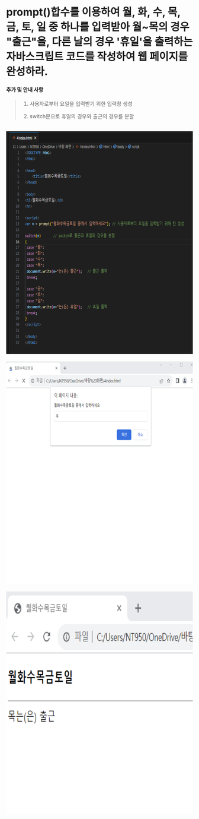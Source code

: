 # prompt()합수를 이용하여 월, 화, 수, 목, 금, 토, 일 중 하나를 입력받아 월~목의 경우 "출근"을, 다른 날의 경우 '휴일'을 출력하는 자바스크립트 코드를 작성하여 웹 페이지를 완성하라.

 #### 추가 및 안내 사항

>    1. 사용자로부터 요일을 입력받기 위한 입력창 생성
>    >
>    2. switch문으로 휴일의 경우와 출근의 경우를 분할


<br><img src="1.png" width="1000" height="600" title="px(픽셀) 크기 설정" alt="1번 이미지"></img><br/>
<br><img src="2.png" width="1000" height="600" title="px(픽셀) 크기 설정" alt="1번 이미지"></img><br/>
<br><img src="3.png" width="1000" height="600" title="px(픽셀) 크기 설정" alt="1번 이미지"></img><br/>


